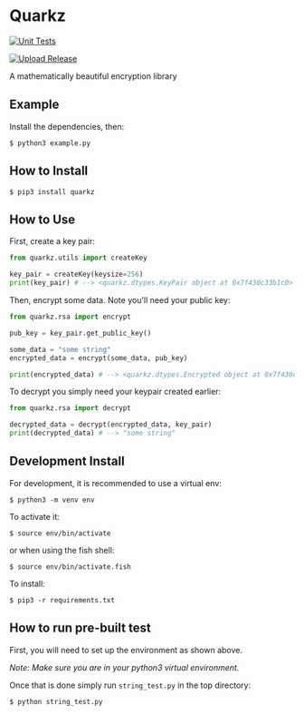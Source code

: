 # Quarkz

[![Unit Tests](https://github.com/quarkz-encryption/Quarkz/actions/workflows/test.yml/badge.svg)](https://github.com/quarkz-encryption/Quarkz/actions/workflows/test.yml)

[![Upload Release](https://github.com/quarkz-encryption/Quarkz/actions/workflows/python-publish.yml/badge.svg)](https://github.com/quarkz-encryption/Quarkz/actions/workflows/python-publish.yml)

A mathematically beautiful encryption library
## Example 
Install the dependencies, then: 
```
$ python3 example.py 
```

## How to Install
```
$ pip3 install quarkz
```
## How to Use

First, create a key pair:

```python
from quarkz.utils import createKey

key_pair = createKey(keysize=256)
print(key_pair) # --> <quarkz.dtypes.KeyPair object at 0x7f430c33b1c0>
```

Then, encrypt some data. Note you'll need your public key:

```python
from quarkz.rsa import encrypt

pub_key = key_pair.get_public_key()

some_data = "some string"
encrypted_data = encrypt(some_data, pub_key)

print(encrypted_data) # --> <quarkz.dtypes.Encrypted object at 0x7f430c33b1c0>
```

To decrypt you simply need your keypair created earlier:

```python
from quarkz.rsa import decrypt

decrypted_data = decrypt(encrypted_data, key_pair)
print(decrypted_data) # --> "some string"

```

## Development Install

For development, it is recommended to use a virtual env:

```
$ python3 -m venv env
```

To activate it:

```
$ source env/bin/activate
```

or when using the fish shell:

```
$ source env/bin/activate.fish
```

To install:

```
$ pip3 -r requirements.txt
```

## How to run pre-built test

First, you will need to set up the environment as shown above.

_Note: Make sure you are in your python3 virtual environment._

Once that is done simply run `string_test.py` in the top directory:

```bash
$ python string_test.py
```

